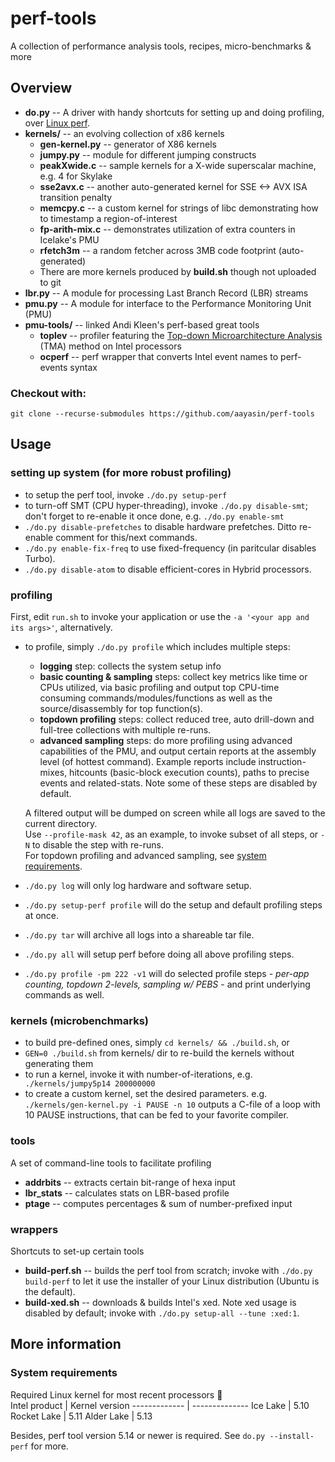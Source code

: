 # perf-tools
A collection of performance analysis tools, recipes, micro-benchmarks &amp; more

## Overview
* **do.py** -- A driver with handy shortcuts for setting up and doing profiling, over [Linux perf](https://perf.wiki.kernel.org/index).
* **kernels/** -- an evolving collection of x86 kernels
  * **gen-kernel.py** -- generator of X86 kernels
  * **jumpy.py** -- module for different jumping constructs
  * **peakXwide.c** -- sample kernels for a X-wide superscalar machine, e.g. 4 for Skylake
  * **sse2avx.c** -- another auto-generated kernel for SSE <-> AVX ISA transition penalty
  * **memcpy.c** -- a custom kernel for strings of libc demonstrating how to timestamp a region-of-interest
  * **fp-arith-mix.c** -- demonstrates utilization of extra counters in Icelake's PMU
  * **rfetch3m** -- a random fetcher across 3MB code footprint (auto-generated)
  * There are more kernels produced by **build.sh** though not uploaded to git
* **lbr.py** -- A module for processing Last Branch Record (LBR) streams
* **pmu.py** -- A module for interface to the Performance Monitoring Unit (PMU)
* **pmu-tools/** -- linked Andi Kleen's perf-based great tools
  * **toplev** -- profiler featuring the [Top-down Microarchitecture Analysis](http://bit.ly/tma-ispass14) (TMA) method on Intel processors
  * **ocperf** -- perf wrapper that converts Intel event names to perf-events syntax
### Checkout with: 
`git clone --recurse-submodules https://github.com/aayasin/perf-tools`


## Usage
### setting up system (for more robust profiling)
* to setup the perf tool, invoke `./do.py setup-perf`
* to turn-off SMT (CPU hyper-threading), invoke `./do.py disable-smt`; don't forget to re-enable it once done, e.g. `./do.py enable-smt`
* `./do.py disable-prefetches` to disable hardware prefetches. Ditto re-enable comment for this/next commands.
* `./do.py enable-fix-freq` to use fixed-frequency (in paritcular disables Turbo).
* `./do.py disable-atom` to disable efficient-cores in Hybrid processors.

### profiling
First, edit `run.sh` to invoke your application or use the `-a '<your app and its args>'`, alternatively.
* to profile, simply `./do.py profile` which includes multiple steps:
  * **logging** step: collects the system setup info
  * **basic counting & sampling** steps: collect key metrics like time or CPUs utilized,
    via basic profiling and output top CPU-time consuming commands/modules/functions as well as
    the source/disassembly for top function(s).
  * **topdown profiling** steps: collect reduced tree, auto drill-down and full-tree collections with multiple re-runs. 
  * **advanced sampling** steps: do more profiling using advanced capabilities of the PMU, and output certain reports 
    at the assembly level (of hottest command).
    Example reports include instruction-mixes, hitcounts (basic-block execution counts), paths to precise
    events and related-stats. Note some of these steps are disabled by default.

  A filtered output will be dumped on screen while all logs are saved to the current directory.  
  Use `--profile-mask 42`, as an example, to invoke subset of all steps,
    or `-N` to disable the step with re-runs.  
  For topdown profiling and advanced sampling, see [system requirements](#head3sys).
* `./do.py log` will only log hardware and software setup.
* `./do.py setup-perf profile` will do the setup and default profiling steps at once.
* `./do.py tar` will archive all logs into a shareable tar file.
* `./do.py all` will setup perf before doing all above profiling steps.
* `./do.py profile -pm 222 -v1` will do selected profile steps - *per-app counting, topdown 2-levels,
  sampling w/ PEBS* - and print underlying commands as well.

### kernels (microbenchmarks)
* to build pre-defined ones, simply `cd kernels/ && ./build.sh`, or
* `GEN=0 ./build.sh` from kernels/ dir to re-build the kernels without generating them
* to run a kernel, invoke it with number-of-iterations, e.g.
`    ./kernels/jumpy5p14 200000000`
* to create a custom kernel, set the desired parameters. e.g.
`    ./kernels/gen-kernel.py -i PAUSE -n 10`
  outputs a C-file of a loop with 10 PAUSE instructions, that can be fed to your favorite compiler.

### tools
A set of command-line tools to facilitate profiling
* **addrbits** -- extracts certain bit-range of hexa input
* **lbr_stats** -- calculates stats on LBR-based profile
* **ptage** -- computes percentages & sum of number-prefixed input

### wrappers
Shortcuts to set-up certain tools
* **build-perf.sh** -- builds the perf tool from scratch; invoke with `./do.py build-perf` to let it
    use the installer of your Linux distribution (Ubuntu is the default).
* **build-xed.sh** -- downloads & builds Intel's xed. Note xed usage is disabled by default;
    invoke with `./do.py setup-all --tune :xed:1`.

## More information
### <a name="head3sys">System requirements</a>
Required Linux kernel for most recent processors :tada:  
Intel product | Kernel version
------------- | --------------
Ice Lake | 5.10
Rocket Lake | 5.11
Alder Lake | 5.13

Besides, perf tool version 5.14 or newer is required. See `do.py --install-perf` for more.
